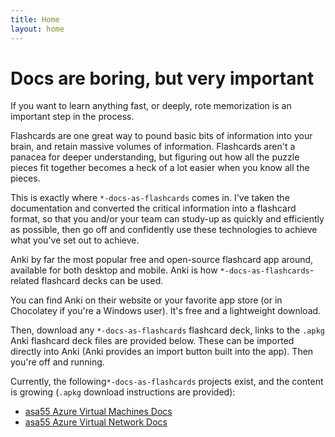 ```yaml
---
title: Home
layout: home
---
```


# Docs are boring, but very important

If you want to learn anything fast, or deeply, rote memorization is an important step in the process.

Flashcards are one great way to pound basic bits of information into your brain, and retain massive volumes of information. Flashcards aren't a panacea for deeper understanding, but figuring out how all the puzzle pieces fit together becomes a heck of a lot easier when you know all the pieces.

This is exactly where `*-docs-as-flashcards` comes in. I've taken the documentation and converted the critical information into a flashcard format, so that you and/or your team can study-up as quickly and efficiently as possible, then go off and confidently use these technologies to achieve what you've set out to achieve.

Anki by far the most popular free and open-source flashcard app around, available for both desktop and mobile. Anki is how `*-docs-as-flashcards`-related flashcard decks can be used.

You can find Anki on their website or your favorite app store (or in Chocolatey if you're a Windows user). It's free and a lightweight download.

Then, download any `*-docs-as-flashcards` flashcard deck, links to the `.apkg` Anki flashcard deck files are provided below. These can be imported directly into Anki (Anki provides an import button built into the app). Then you're off and running.

Currently, the following`*-docs-as-flashcards` projects exist, and the content is growing (`.apkg` download instructions are provided):

- [asa55 Azure Virtual Machines Docs](https://github.com/asa55/azure-virtual-machines-docs-as-flashcards/releases)
- [asa55 Azure Virtual Network Docs](https://github.com/asa55/azure-virtual-network-docs-as-flashcards/releases)
